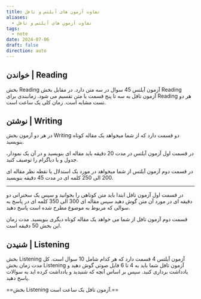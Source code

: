 ```yaml
---
title: تفاوت آزمون های آیلتس و تافل
aliases:
  - تفاوت آزمون های آیلتس و تافل
tags:
  - note
date: 2024-07-06
draft: false
direction: auto
---
```



## خواندن | Reading

بخش Reading آزمون آیلتس 45 سوال در سه متن دارد. در مقابل بخش Reading آزمون تافل به سه تا پنج قسمت یا متن تقسیم می شود. زمانبندی برای Reading هر دو تست مشابه است. زمان کلی یک ساعت است.

## نوشتن | Writing

در هر دو آزمون بخش Writing دو قسمت دارد که از شما میخواهد یک مقاله کوتاه بنویسید.


در قسمت اول آزمون آیلتس در مدت 20 دقیقه باید مقاله ای بنویسید و در آن یک نمودار، جدول و یا دیاگرام را توصیف کنید. 

در قسمت دوم آزمون آیلتس از شما میخواهد در مورد یک استدلال یا نقطه نظر مقاله ای 200 الی 250 کلمه ای در مدت 45 دقیقه بنویسید.

---

در قسمت اول آزمون تافل ابتدا باید متن کوتاهی را بخوانید و سپس یک سخنرانی دو دقیقه ای در مورد آن متن گوش دهید سپس مقاله ای 300 الی 350 کلمه ای در پاسخ به سوالی که مربوط به موضوع مطرح شده است پاسخ دهید.

قسمت دوم آزمون تافل از شما می خواهد یک مقاله کوتاه دیگری بنویسید. مدت زمان این بخش 50 دقیقه است.


## شنیدن | Listening

بخش Listening آزمون آیلتس 4 قسمت دارد که هر کدام شامل 10 سوال است. کل مدت زمان بخش Listening آزمون تافل شما باید به 4 تا 6 فایل صوتی گوش دهید و یادداشت برداری کنید. سپس بر اساس آنچه که شنیدید و یادداشت کرده اید به سوالات پاسخ دهید. 

==بخش Listening آزمون تافل یک ساعت است.==

